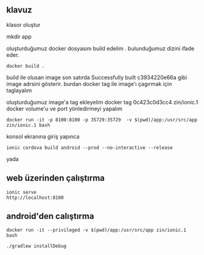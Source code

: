  
 ## klavuz
 klasor oluştur

 mkdir app

 
 oluşturduğumuz docker dosyasını build edelim . bulunduğumuz dizini ifade eder.

    docker build . 

build ile olusan image son satırda
Successfully built c3934220e66a gibi image adrsini gösterir.
burdan docker tag ile image'ı çagırmak için taglayalım


oluşturduğumuz image'a tag ekleyelim
    docker tag 0c423c0d3cc4 zin/ionic.1
docker volume'u ve port yönledirmeyi yapalım

    docker run -it -p 8100:8100 -p 35729:35729  -v $(pwd)/app:/usr/src/app zin/ionic.1 bash
 
 konsol ekranına giriş yapınca

    ionic cordova build android --prod --no-interactive --release

yada
## web üzerinden çalıştırma

    ionic serve 
    http://localhost:8100
## android'den calıştırma


    docker run -it --privileged -v $(pwd)/app:/usr/src/app zin/ionic.1 bash

    ./gradlew installDebug


